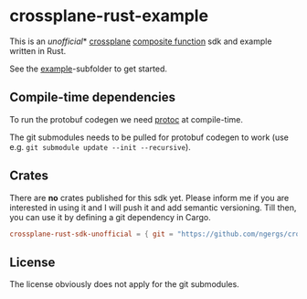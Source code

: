 # crossplane-rust-example

This is an
*unofficial** [crossplane](https://www.crossplane.io/) [composite function](https://docs.crossplane.io/latest/guides/write-a-composition-function-in-go/)
sdk and example written in Rust.

See the [example](example)-subfolder to get started.

## Compile-time dependencies

To run the protobuf codegen we need [protoc](https://protobuf.dev/installation/) at compile-time.

The git submodules needs to be pulled for protobuf codegen to work (use e.g. `git submodule update --init --recursive`).

## Crates

There are **no** crates published for this sdk yet.
Please inform me if you are interested in using it and I will push it and add semantic versioning.
Till then, you can use it by defining a git dependency in Cargo.

```toml
crossplane-rust-sdk-unofficial = { git = "https://github.com/ngergs/crossplane-rust-unofficial.git" }
```

## License

The license obviously does not apply for the git submodules.

